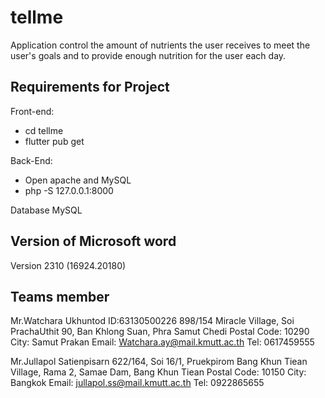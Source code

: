 # tellme
Application control the amount of nutrients the user receives to meet the user's goals and to provide enough nutrition for the user each day.

## Requirements for Project

Front-end:
- cd tellme
- flutter pub get

Back-End:
- Open apache and MySQL
- php -S 127.0.0.1:8000

Database 
MySQL

## Version of Microsoft word
Version 2310 (16924.20180)

## Teams member
Mr.Watchara Ukhuntod ID:63130500226
898/154 Miracle Village, Soi PrachaUthit 90, Ban Khlong Suan, Phra Samut Chedi 
Postal Code: 10290 City: Samut Prakan
Email: Watchara.ay@mail.kmutt.ac.th
Tel: 0617459555

Mr.Jullapol Satienpisarn
622/164, Soi 16/1, Pruekpirom Bang Khun Tiean Village, Rama 2, Samae Dam, Bang Khun Tiean Postal Code: 10150 City: Bangkok
Email: jullapol.ss@mail.kmutt.ac.th
Tel: 0922865655
